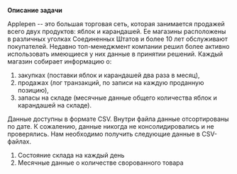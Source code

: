 **Описание задачи**

Applepen -- это большая торговая сеть, которая занимается продажей всего двух продуктов: яблок и карандашей. Ее магазины расположены в различных уголках Соединенных Штатов и более 10 лет обслуживают покупателей.
Недавно топ-менеджмент компании решил более активно использовать имеющиеся у них данные в принятии решений. Каждый магазин собирает информацию о:

1.	закупках (поставки яблок и карандашей два раза в месяц),
3.	продажах (лог транзакций, по записи на каждую проданную позицию),
4.	запасы на складе (месячные данные общего количества яблок и карандашей на складе).

Данные доступны в формате CSV. Внутри файла данные отсортированы по дате.
К сожалению, данные никогда не консолидировались и не проверялись. Нам необходимо получить следующие данные в CSV-файлах.

1. Состояние склада на каждый день
2. Месячные данные о количестве сворованного товара

